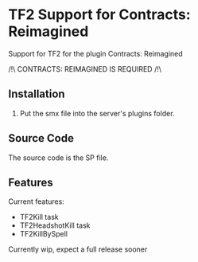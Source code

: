 # TF2 Support for Contracts: Reimagined
Support for TF2 for the plugin Contracts: Reimagined

/!\ CONTRACTS: REIMAGINED IS REQUIRED /!\

## Installation
1. Put the smx file into the server's plugins folder.

## Source Code
The source code is the SP file.

## Features
Current features:
- TF2Kill task
- TF2HeadshotKill task
- TF2KillBySpell

Currently wip, expect a full release sooner
